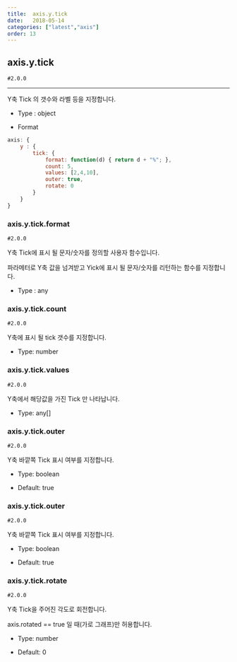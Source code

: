 ```yaml
---
title:  axis.y.tick
date:   2018-05-14
categories: ["latest","axis"]
order: 13
---
```


## axis.y.tick

`#2.0.0`

---

Y축 Tick 의 갯수와 라벨 등을 지정합니다.

* Type : object

* Format
```javascript
axis: {
    y : {
        tick: {
            format: function(d) { return d + "%"; },
            count: 5,
            values: [2,4,10],
            outer: true,
            rotate: 0
        }
    }
}
```

### axis.y.tick.format

`#2.0.0`

Y축 Tick에 표시 될 문자/숫자를 정의할 사용자 함수입니다.

파라메터로 Y축 값을 넘겨받고 Yick에 표시 될 문자/숫자를 리턴하는 함수를 지정합니다.

* Type : any


### axis.y.tick.count

`#2.0.0`

Y축에 표시 될 tick 갯수를 지정합니다.

* Type: number


### axis.y.tick.values

`#2.0.0`

Y축에서 해당값을 가진 Tick 만 나타납니다.

* Type: any[]

### axis.y.tick.outer

`#2.0.0`

Y축 바깥쪽 Tick 표시 여부를 지정합니다.

* Type: boolean

* Default: true


### axis.y.tick.outer

`#2.0.0`

Y축 바깥쪽 Tick 표시 여부를 지정합니다.

* Type: boolean

* Default: true

### axis.y.tick.rotate

`#2.0.0`

Y축 Tick을 주어진 각도로 회전합니다.

axis.rotated == true 일 때(가로 그래프)만 허용합니다.

* Type: number

* Default: 0
